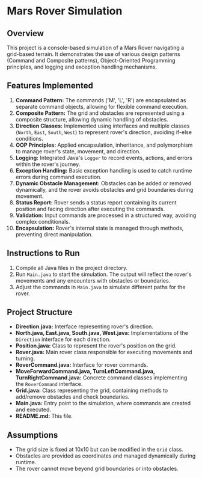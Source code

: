 # Mars Rover Simulation

## Overview
This project is a console-based simulation of a Mars Rover navigating a grid-based terrain. It demonstrates the use of various design patterns 
(Command and Composite patterns), Object-Oriented Programming principles, and logging and exception handling mechanisms.

## Features Implemented
1. **Command Pattern:** The commands ('M', 'L', 'R') are encapsulated as separate command objects, allowing for flexible command execution.
2. **Composite Pattern:** The grid and obstacles are represented using a composite structure, allowing dynamic handling of obstacles.
3. **Direction Classes:** Implemented using interfaces and multiple classes (`North`, `East`, `South`, `West`) to represent rover's direction, avoiding if-else conditions.
4. **OOP Principles:** Applied encapsulation, inheritance, and polymorphism to manage rover's state, movement, and direction.
5. **Logging:** Integrated Java's `Logger` to record events, actions, and errors within the rover's journey.
6. **Exception Handling:** Basic exception handling is used to catch runtime errors during command execution.
7. **Dynamic Obstacle Management:** Obstacles can be added or removed dynamically, and the rover avoids obstacles and grid boundaries during movement.
8. **Status Report:** Rover sends a status report containing its current position and facing direction after executing the commands.
9. **Validation:** Input commands are processed in a structured way, avoiding complex conditionals.
10. **Encapsulation:** Rover's internal state is managed through methods, preventing direct manipulation.

## Instructions to Run
1. Compile all Java files in the project directory.
2. Run `Main.java` to start the simulation. The output will reflect the rover's movements and any encounters with obstacles or boundaries.
3. Adjust the commands in `Main.java` to simulate different paths for the rover.

## Project Structure
- **Direction.java:** Interface representing rover's direction.
- **North.java, East.java, South.java, West.java:** Implementations of the `Direction` interface for each direction.
- **Position.java:** Class to represent the rover's position on the grid.
- **Rover.java:** Main rover class responsible for executing movements and turning.
- **RoverCommand.java:** Interface for rover commands.
- **MoveForwardCommand.java, TurnLeftCommand.java, TurnRightCommand.java:** Concrete command classes implementing the `RoverCommand` interface.
- **Grid.java:** Class representing the grid, containing methods to add/remove obstacles and check boundaries.
- **Main.java:** Entry point to the simulation, where commands are created and executed.
- **README.md:** This file.

## Assumptions
- The grid size is fixed at 10x10 but can be modified in the `Grid` class.
- Obstacles are provided as coordinates and managed dynamically during runtime.
- The rover cannot move beyond grid boundaries or into obstacles.




